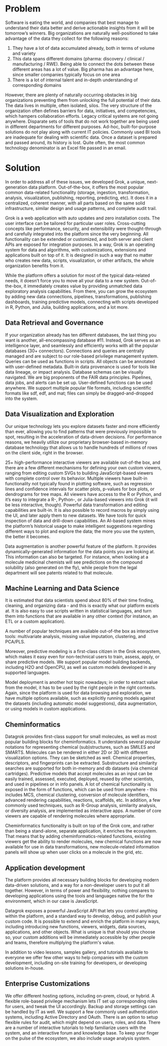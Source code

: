<!-- TITLE: Enterprise -->
<!-- SUBTITLE: -->

# Problem

Software is eating the world, and companies that best manage to understand their data better 
and derive actionable insights from it will be tomorrow’s winners. Big organizations are 
naturally well-positioned to take advantage of the data they collect for the following reasons:

1. They have a lot of data accumulated already, both in terms of volume and variety
2. This data spans different domains (pharma: discovery / clinical / manufacturing / RWE). 
   Being able to connect the dots between these different areas has a lot of value. Big 
   pharma has an advantage here, since smaller companies typically focus on one area
3. There is a lot of internal talent and in-depth understanding of corresponding domains

However, there are plenty of naturally occurring obstacles in big organizations preventing 
them from unlocking the full potential of their data. The data lives in multiple, often isolated, 
silos. The very structure of the organization often defines barriers for data, initiatives, 
and competencies, which hampers collaboration efforts. Legacy critical systems are not going 
anywhere. Disparate sets of tools that do not work together are being used in different 
departments for different purposes. Ad-hoc, built-for-purpose solutions do not play along 
with current IT policies. Commonly used BI tools are inadequate for dealing with scientific data. 
Once a dataset is prepared and passed around, its history is lost. Quite often, the most common 
technology denominator is an Excel file passed in an email.

# Solution

In order to address all of these issues, we developed Grok, a unique, next-generation data 
platform. Out-of-the-box, it offers the most popular common data-related functionality (storage, ingestion, 
transformation, analysis, visualization, publishing, reporting, predicting, etc). It does it in 
a centralized, coherent manner, with all parts based on the same solid infrastructure, 
similar design and usage patterns, and complete audit trail. 

Grok is a web application with auto updates and zero installation costs. The user interface 
can be tailored for particular user roles. 
Cross-cutting concepts like performance, security, and extensibility were thought-through
and carefully integrated into the platform since the very beginning. 
All functionality can be extended or customized, and both server and client 
APIs are exposed for integration purposes. In a way, Grok is an operating system for data 
and algorithms, with customizations, extensions and applications built on top of it. It is 
designed in such a way that no matter who creates new data, scripts, visualization, or other 
artifacts, the whole organization benefits from it.

While the platform offers a solution for most of the typical data-related needs, it doesn’t force you 
to move all your data to a new system. Out-of-the-box, it immediately creates value by providing unmatched data 
exploratory analysis capabilities. From there, you can grow the ecosystem by adding new data 
connections, pipelines, transformations, publishing dashboards, training predictive models, 
connecting with scripts developed in R, Python, and Julia, building applications, and a lot more. 

## Data Retrieval and Governance

If your organization already has ten different databases, the last thing you want is another, 
all-encompassing database #11. Instead, Grok serves as an intelligence layer, and seamlessly 
and efficiently works with all the popular databases (30+ connectors). Connections and queries are 
centrally managed and are subject to our role-based privilege management system. Queries can be 
used as functions in scripts. All objects can be annotated with user-defined metadata. Built-in 
data provenance is used for tools like data lineage, or impact analysis. Database schemas can 
be visually navigated. We are big proponents of the FAIR data principles. Pipelines, data jobs, 
and alerts can be set up. User-defined functions can be used anywhere. We support multiple 
popular file formats, including scientific formats like sdf, edf, and mat; files can simply be 
dragged-and-dropped into the system.

## Data Visualization and Exploration

Our unique technology lets you explore datasets faster and more efficiently than ever, allowing
you to find patterns that were previously impossible to spot, resulting in the acceleration of 
data-driven decisions. For performance reasons, we heavily utilize our proprietary browser-based 
in-memory database technology that allows us to handle hundreds of millions of rows on the
client side, right in the browser.
 
25+ high-performance interactive viewers are available out-of-the box, and there are a few different 
mechanisms for defining your own custom viewers, ranging from editing custom SVGs to building 
JavaScript-based viewers with complete control over its behavior. Multiple viewers have built-in 
functionality not typically found in plotting software, such as regression lines and confidence 
intervals for scatter plots, p-values for box plots, or dendrograms for tree maps. All viewers 
have access to the R or Python, and it’s easy to integrate a R-, Python-, or Julia-based viewers 
into Grok (it will be less interactive, though). Powerful data transformation and editing 
capabilities are built-in. It is also possible to record macros by simply using the UI, and 
later apply them to new datasets. We have tools for quick inspection of data and drill-down 
capabilities. An AI-based system mines the platform’s historical usage to make intelligent 
suggestions regarding different ways to plot and explore the data; the more you use the system, 
the better it becomes.

Data augmentation is another powerful feature of the platform. It provides dynamically-generated
information for the data points you are looking at. This information can also be targeted. 
For instance, when looking at a molecule medicinal chemists will see predictions on the 
compound solubility (also generated on the fly), while people from the legal department will 
see patents related to that molecule. 
 
## Machine Learning and Data Science

It is estimated that data scientists spend about 80% of their time finding, cleaning, and 
organizing data - and this is exactly what our platform excels at. It is also easy to use scripts 
written in statistical languages, and turn them into functions that are available in any other
context (for instance, an ETL or a custom application).

A number of popular techniques are available out-of-the box as interactive tools: multivariate 
analysis, missing value imputation, clustering, and PCA/PLS.

Moreover, predictive modeling is a first-class citizen in the Grok ecosystem, which makes it easy 
even for non-technical users to train, assess, apply, or share predictive models. We support 
popular model building backends, including H2O and OpenCPU, as well as custom models developed in any 
supported languages.

Model deployment is another hot topic nowadays; in order to extract value from the model, it has 
to be used by the right people in the right contexts. Again, since the platform is used for data 
browsing and exploration, we have multiple options available, such as explicitly running models 
against the datasets (including automatic model suggestions), data augmentation, or using models 
in custom applications.

## Cheminformatics

Datagrok provides first-class support for small molecules, as well as most popular building 
blocks for cheminformatics. It understands several popular notations for representing chemical 
(sub)structures, such as SMILES and SMARTS. Molecules can be rendered in either 2D or 3D with 
different visualization options. They can be sketched as well. Chemical properties, descriptors, 
and fingerprints can be extracted. Substructure and similarity searches are supported for both 
in-memory and db datasets (via chemical cartridges). Predictive models that accept molecules 
as an input can be easily trained, assessed, executed, deployed, reused by other scientists, 
and used in pipelines or in info panels. A lot of chemical functionality is exposed in the 
form of functions, which can be used from anywhere - this includes MCS, chemical clustering, 
conversion of molecule identifiers, advanced rendering capabilities, reactions, scaffolds, etc. 
In addition, a few commonly used techniques, such as R-Group analysis, similarity analysis, or diversity 
analysis, are implemented as interactive apps. A number of core viewers are capable of 
rendering molecules where appropriate.

Cheminformatics functionality is built on top of the Grok core, and rather than being a 
stand-alone, separate application, it enriches the ecosystem. That means that by adding
cheminformatics-related functions, existing viewers get the ability to render molecules, 
new chemical functions are now available for use in data transformations, 
new molecule-related information panels will show up when user clicks on a 
molecule in the grid, etc.

## Application development

The platform provides all necessary building blocks for developing modern data-driven
solutions, and a way for a non-developer users to put it all together. However, in terms
of power and flexibility, nothing compares to developing applications using the tools 
and languages native the for the environment, which in our case is JavaScript.

Datagrok exposes a powerful JavaScript API that lets you control anything within the platform, and
a standard way to develop, debug, and publish your custom code. It is possible to
extend and enrich the platform in many ways, including introducing new functions, viewers, 
widgets, data sources, applications, and other objects. What is unique is that should you choose so,
your custom additions will be immediately accessible by other people and teams, therefore
multiplying the platform's value.

In addition to video lessons, samples gallery, and tutorials available to everyone 
we offer few other ways to help companies with the custom development, including 
on-site training for developers, or developing solutions in-house.  

## Enterprise Customizations

We offer different hosting options, including on-prem, cloud, or hybrid. A flexible role-based 
privilege mechanism lets IT set up corresponding roles for users, and tweak the UI accordingly. 
Backup and storage settings can be handled by IT as well. We support a few commonly used 
authentication systems, including Active Directory and OAuth. There is an option to setup 
flexible rules for audit, which might depend on users, roles, and data. There are a number of 
interactive tutorials to help familiarize users with the system, and an interactive forum 
and knowledge base. To keep your finger on the pulse of the ecosystem, we also include usage 
analysis system.
